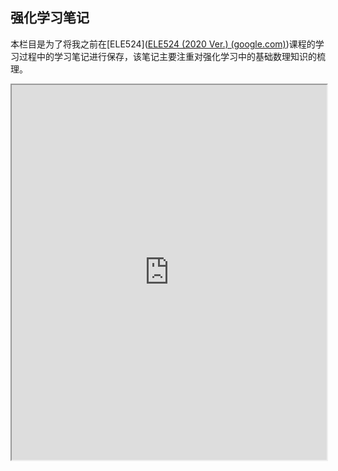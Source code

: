 ## 强化学习笔记

本栏目是为了将我之前在[ELE524]([ELE524 (2020 Ver.) (google.com)](https://sites.google.com/view/cjin/teaching/ele524-2020-ver))课程的学习过程中的学习笔记进行保存，该笔记主要注重对强化学习中的基础数理知识的梳理。

<iframe src="https://github.com/Crosser-XDU/Crosser-XDU.github.io/blob/master/images/RLNote.pdf" width="100%" height="600px"></iframe>


